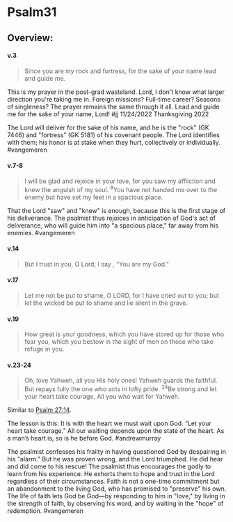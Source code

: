 # Psalm31

## Overview:


#### v.3
>Since you are my rock and fortress, for the sake of your name lead and guide me.

This is my prayer in the post-grad wasteland. Lord, I don't know what larger direction you're taking me in. Foreign missions? Full-time career? Seasons of singleness? The prayer remains the same through it all. Lead and guide me for the sake of your name, Lord!
#jj 11/24/2022 Thanksgiving 2022

The Lord will deliver for the sake of his name, and he is the "rock" (GK 7446) and "fortress" (GK 5181) of his covenant people. The Lord identifies with them; his honor is at stake when they hurt, collectively or individually.
#vangemeren 

#### v.7-8
>I will be glad and rejoice in your love, for you saw my affliction and knew the anguish of my soul. <sup>8</sup>You have not handed me over to the enemy but have set my feet in a spacious place.

That the Lord "saw" and "knew" is enough, because this is the first stage of his deliverance. The psalmist thus rejoices in anticipation of God's act of deliverance, who will guide him into "a spacious place," far away from his enemies.
#vangemeren 

#### v.14
>But I trust in you, O Lord; I say , "You are my God."

#### v.17
>Let me not be put to shame, O LORD, for I have cried out to you; but let the wicked be put to shame and lie silent in the grave.

#### v.19
>How great is your goodness, which you have stored up for those who fear you, which you bestow in the sight of men on those who take refuge in you.

#### v.23-24
>Oh, love Yahweh, all you His holy ones! Yahweh guards the faithful. But repays fully the one who acts in lofty pride. <sup>24</sup>Be strong and let your heart take courage, All you who wait for Yahweh.

Similar to [Psalm 27:14](Psalm27.md#v.14).

The lesson is this: It is with the heart we must wait upon God. “Let your heart take courage.” All our waiting depends upon the state of the heart. As a man’s heart is, so is he before God.
#andrewmurray

The psalmist confesses his frailty in having questioned God by despairing in his "alarm." But he was proven wrong, and the Lord triumphed. He did hear and did come to his rescue! The psalmist thus encourages the godly to learn from his experience. He exhorts them to hope and trust in the Lord regardless of their circumstances. Faith is not a one-time commitment but an abandonment to the living God, who has promised to "preserve" his own. The life of faith lets God be God—by responding to him in "love," by living in the strength of faith, by observing his word, and by waiting in the "hope" of redemption.
#vangemeren 
